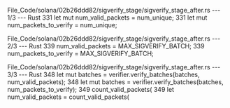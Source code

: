 File_Code/solana/02b26ddd82/sigverify_stage/sigverify_stage_after.rs --- 1/3 --- Rust
331         let mut num_valid_packets = num_unique;                                                                                                          331         let mut num_packets_to_verify = num_unique;

File_Code/solana/02b26ddd82/sigverify_stage/sigverify_stage_after.rs --- 2/3 --- Rust
339             num_valid_packets = MAX_SIGVERIFY_BATCH;                                                                                                     339             num_packets_to_verify = MAX_SIGVERIFY_BATCH;

File_Code/solana/02b26ddd82/sigverify_stage/sigverify_stage_after.rs --- 3/3 --- Rust
348         let mut batches = verifier.verify_batches(batches, num_valid_packets);                                                                           348         let mut batches = verifier.verify_batches(batches, num_packets_to_verify);
349         count_valid_packets(                                                                                                                             349         let num_valid_packets = count_valid_packets(

